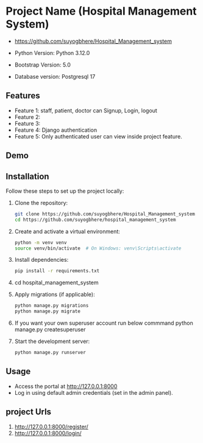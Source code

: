 # Project Name  (Hospital Management System)

- https://github.com/suyogbhere/Hospital_Management_system


- Python Version: Python 3.12.0
- Bootstrap Version: 5.0
- Database version: Postgresql 17

## Features

- Feature 1: staff, patient, doctor can Signup, Login, logout
- Feature 2: 
- Feature 3: 
- Feature 4: Django authentication 
- Feature 5: Only authenticated user can view inside project feature.

## Demo


## Installation

Follow these steps to set up the project locally:

1. Clone the repository:
    ```bash
    git clone https://github.com/suyogbhere/Hospital_Management_system
    cd https://github.com/suyogbhere/hospital_management_system
    ```

2. Create and activate a virtual environment:
    ```bash
    python -m venv venv
    source venv/bin/activate  # On Windows: venv\Scripts\activate
    ```
3. Install dependencies:
    ```bash
    pip install -r requirements.txt
    ```
4. cd hospital_management_system

5. Apply migrations (if applicable):
    ```bash
    python manage.py migrations
    python manage.py migrate
    ```
6. If you want your own superuser account run below commmand
    python manage.py createsuperuser

7. Start the development server:
    ```bash
    python manage.py runserver


## Usage

- Access the portal at http://127.0.0.1:8000
- Log in using default admin credentials (set in the admin panel).


## project Urls

1. http://127.0.0.1:8000/register/
2. http://127.0.0.1:8000/login/
